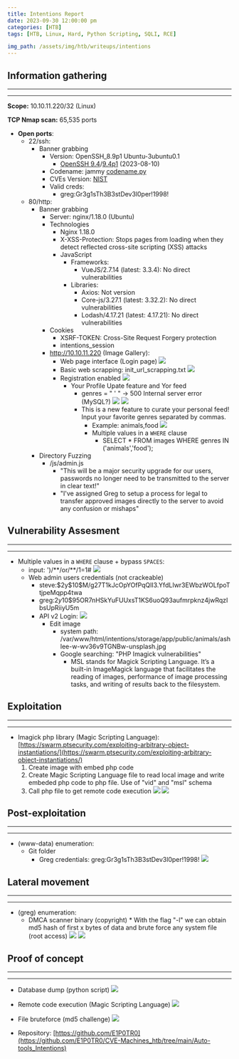 ```yaml
---
title: Intentions Report
date: 2023-09-30 12:00:00 pm
categories: [HTB]
tags: [HTB, Linux, Hard, Python Scripting, SQLI, RCE]

img_path: /assets/img/htb/writeups/intentions
---
```


## **Information gathering**

* * *
* * *

**Scope:** 10.10.11.220/32 (Linux)

**TCP Nmap scan:** 65,535 ports

* **Open ports**:
	* 22/ssh:
		* Banner grabbing
			- Version: OpenSSH_8.9p1 Ubuntu-3ubuntu0.1
				* [OpenSSH 9.4](https://www.openssh.com/txt/release-9.4)/[9.4p1](https://www.openssh.com/txt/release-9.4) (2023-08-10)
			- Codename: jammy [codename.py](https://github.com/E1P0TR0/CVE-Machines_htb/blob/main/testing_tools/codename.py)
			- CVEs Version: [NIST](https://nvd.nist.gov/vuln/search/results?form_type=Advanced&cves=on&cpe_version=cpe:/a:openbsd:openssh:8.9p1)
			- Valid creds: 
				- greg:Gr3g1sTh3B3stDev3l0per!1998!
	* 80/http:
		* Banner grabbing
			* Server: nginx/1.18.0 (Ubuntu)
			* Technologies
				* Nginx 1.18.0
				* X-XSS-Protection: Stops pages from loading when they detect reflected cross-site scripting (XSS) attacks
				* JavaScript 
					* Frameworks: 
						* VueJS/2.7.14 (latest: 3.3.4): No direct vulnerabilities
					* Libraries: 
						* Axios: Not version
						* Core-js/3.27.1 (latest: 3.32.2): No direct vulnerabilities
						* Lodash/4.17.21 (latest: 4.17.21): No direct vulnerabilities
			* Cookies
				* XSRF-TOKEN: Cross-Site Request Forgery protection
				* intentions_session
			* http://10.10.11.220 (Image Gallery):
				* Web page interface (Login page)
					![](10.10.11.220_http_ss.png)
				* Basic web scrapping: init_url_scrapping.txt
					![](10.10.11.220_web_scrapping.png)
				* Registration enabled
					![](10.10.11.220_http_gallery.png)
					* Your Profile Upate feature and Yor feed
						* genres = " ' " -> 500 Internal server error (MySQL?)
							![](gallery_update.png)
							![](fedd_error_500.png)
						* This is a new feature to curate your personal feed! Input your favorite genres separated by commas.
							* Example: animals,food
								![](valid_response.png)
							* Multiple values in a `WHERE` clause
								* SELECT * FROM images WHERE genres IN ('animals','food');
		* Directory Fuzzing
			* /js/admin.js
				* "This will be a major security upgrade for our users, passwords no longer need to be transmitted to the server in clear text!"
				* "I've assigned Greg to setup a process for legal to transfer approved images directly to the server to avoid any confusion or mishaps"
							
## **Vulnerability Assesment**

* * *
* * *

* Multiple values in a `WHERE` clause + bypass `SPACES`:
	* input: ')/\*\*/or/\*\*/1=1#
		![](poc_sqli.png)
	* Web admin users credentials (not crackeable)
		* steve:\$2y\$10\$M/g27T1kJcOpYOfPqQlI3.YfdLIwr3EWbzWOLfpoTtjpeMqpp4twa
		* greg:$2y$10$95OR7nHSkYuFUUxsT1KS6uoQ93aufmrpknz4jwRqzIbsUpRiiyU5m
		* API v2 Login:
			![](api_v2_auth.png)
			* Edit image
				* system path: /var/www/html/intentions/storage/app/public/animals/ashlee-w-wv36v9TGNBw-unsplash.jpg
				* Google searching: "PHP Imagick vulnerabilities"
					* MSL stands for Magick Scripting Language. It’s a built-in ImageMagick language that facilitates the reading of images, performance of image processing tasks, and writing of results back to the filesystem.

## **Exploitation**

* * *
* * *

* Imagick php library (Magic Scripting Language):
	[https://swarm.ptsecurity.com/exploiting-arbitrary-object-instantiations/](https://swarm.ptsecurity.com/exploiting-arbitrary-object-instantiations/)
	1. Create image with embed php code
	2. Create Magic Scripting Language file to read local image and write embeded php code to php file. Use of "vid" and "msl" schema
	3. Call php file to get remote code execution
		![](msl_poc.png)
		![](msl_poc_1.png)

## **Post-exploitation**

* * *
* * *

* (www-data) enumeration:
	* Git folder
		* Greg credentials: greg:Gr3g1sTh3B3stDev3l0per!1998!
		![](greg_git_password_leak.png)

## **Lateral movement**

* * *
* * *

* (greg) enumeration:
	* DMCA scanner binary (copyright)
			* With the flag "-l" we can obtain md5 hash of first x bytes of data and brute force any system file (root access)
		![](md5_brute_char.png)
		![](root_rsa.png)

## **Proof of concept**

* * *
* * *

* Database dump (python script)
	![](dump_db_poc.png)
* Remote code execution (Magic Scripting Language)
	![](rce_poc.png)
* File bruteforce (md5 challenge)
	![](md5_poc.png)

* Repository: [https://github.com/E1P0TR0](https://github.com/E1P0TR0/CVE-Machines_htb/tree/main/Auto-tools_Intentions)